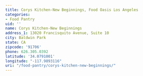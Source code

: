 ```yaml
---
title: Corys Kitchen-New Beginnings, Food Oasis Los Angeles
categories:
- Food Pantry
uid: ''
name: Corys Kitchen-New Beginnings
address_1: 13020 Francisquito Avenue, Suite 10
city: Baldwin Park
state: CA
zipcode: '91706'
phone: 626.305.0392
latitude: '34.0791001'
longitude: "-117.9893116"
uri: "/food-pantry/corys-kitchen-new-beginnings/"
---
```


